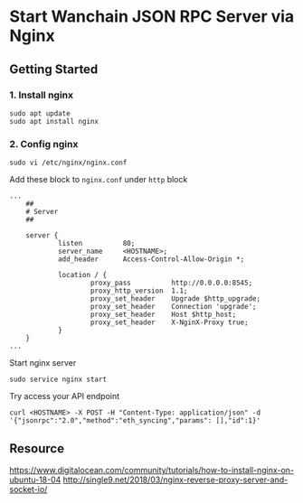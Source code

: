 # Start Wanchain JSON RPC Server via Nginx

## Getting Started

### 1. Install nginx
```shell
sudo apt update
sudo apt install nginx
```

### 2. Config nginx
```
sudo vi /etc/nginx/nginx.conf
```

Add these block to `nginx.conf` under `http` block 
```
...
    ##
    # Server
    ##

    server {
            listen          80;
            server_name     <HOSTNAME>;
            add_header      Access-Control-Allow-Origin *;

            location / {
                    proxy_pass          http://0.0.0.0:8545;
                    proxy_http_version  1.1;
                    proxy_set_header    Upgrade $http_upgrade;
                    proxy_set_header    Connection 'upgrade';
                    proxy_set_header    Host $http_host;
                    proxy_set_header    X-NginX-Proxy true;
            }
    }
...     
```

Start nginx server
```
sudo service nginx start
```

Try access your API endpoint
```
curl <HOSTNAME> -X POST -H "Content-Type: application/json" -d '{"jsonrpc":"2.0","method":"eth_syncing","params": [],"id":1}'
```

## Resource 
https://www.digitalocean.com/community/tutorials/how-to-install-nginx-on-ubuntu-18-04
http://single9.net/2018/03/nginx-reverse-proxy-server-and-socket-io/

